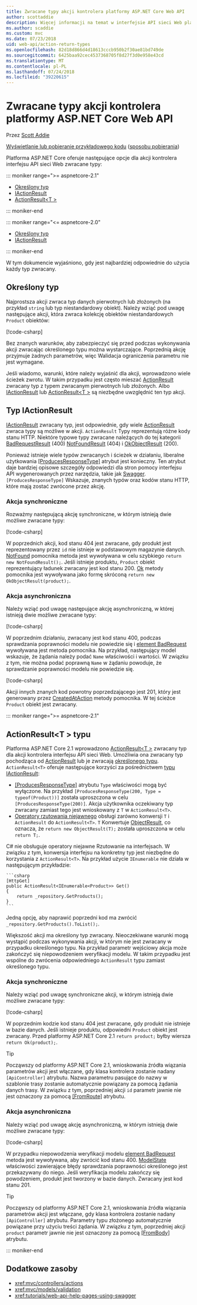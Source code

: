 ```yaml
---
title: Zwracane typy akcji kontrolera platformy ASP.NET Core Web API
author: scottaddie
description: Więcej informacji na temat w interfejsie API sieci Web platformy ASP.NET Core przy użyciu różnych metod zwracane typy akcji kontrolera.
ms.author: scaddie
ms.custom: mvc
ms.date: 07/23/2018
uid: web-api/action-return-types
ms.openlocfilehash: 82d18d866d4d18613cccb950b2f30ae81bd749de
ms.sourcegitcommit: 6425baa92cec4537368705f8d27f3d0e958e43cd
ms.translationtype: MT
ms.contentlocale: pl-PL
ms.lasthandoff: 07/24/2018
ms.locfileid: "39220615"
---
```

# <a name="controller-action-return-types-in-aspnet-core-web-api"></a>Zwracane typy akcji kontrolera platformy ASP.NET Core Web API

Przez [Scott Addie](https://github.com/scottaddie)

[Wyświetlanie lub pobieranie przykładowego kodu](https://github.com/aspnet/Docs/tree/master/aspnetcore/web-api/action-return-types/samples) ([sposobu pobierania](xref:tutorials/index#how-to-download-a-sample))

Platforma ASP.NET Core oferuje następujące opcje dla akcji kontrolera interfejsu API sieci Web zwracane typy:

::: moniker range=">= aspnetcore-2.1"

* [Określony typ](#specific-type)
* [IActionResult](#iactionresult-type)
* [ActionResult\<T >](#actionresultt-type)

::: moniker-end

::: moniker range="<= aspnetcore-2.0"

* [Określony typ](#specific-type)
* [IActionResult](#iactionresult-type)

::: moniker-end

W tym dokumencie wyjaśniono, gdy jest najbardziej odpowiednie do użycia każdy typ zwracany.

## <a name="specific-type"></a>Określony typ

Najprostsza akcji zwraca typ danych pierwotnych lub złożonych (na przykład `string` lub typ niestandardowy obiekt). Należy wziąć pod uwagę następujące akcji, która zwraca kolekcję obiektów niestandardowych `Product` obiektów:

[!code-csharp[](../web-api/action-return-types/samples/WebApiSample.Api.21/Controllers/ProductsController.cs?name=snippet_Get)]

Bez znanych warunków, aby zabezpieczyć się przed podczas wykonywania akcji zwracając określonego typu można wystarczające. Poprzednią akcję przyjmuje żadnych parametrów, więc Walidacja ograniczenia parametru nie jest wymagane.

Jeśli wiadomo, warunki, które należy wyjaśnić dla akcji, wprowadzono wiele ścieżek zwrotu. W takim przypadku jest często mieszać [ActionResult](/dotnet/api/microsoft.aspnetcore.mvc.actionresult) zwracany typ z typem zwracanym pierwotnych lub złożonych. Albo [IActionResult](#iactionresult-type) lub [ActionResult\<T >](#actionresultt-type) są niezbędne uwzględnić ten typ akcji.

## <a name="iactionresult-type"></a>Typ IActionResult

[IActionResult](/dotnet/api/microsoft.aspnetcore.mvc.iactionresult) zwracany typ, jest odpowiednie, gdy wiele [ActionResult](/dotnet/api/microsoft.aspnetcore.mvc.actionresult) zwraca typy są możliwe w akcji. `ActionResult` Typy reprezentują różne kody stanu HTTP. Niektóre typowe typy zwracane należących do tej kategorii [BadRequestResult](/dotnet/api/microsoft.aspnetcore.mvc.badrequestresult) (400) [NotFoundResult](/dotnet/api/microsoft.aspnetcore.mvc.notfoundresult) (404) i [OkObjectResult](/dotnet/api/microsoft.aspnetcore.mvc.okobjectresult) (200).

Ponieważ istnieje wiele typów zwracanych i ścieżek w działaniu, liberalne użytkowania [[ProducesResponseType]](/dotnet/api/microsoft.aspnetcore.mvc.producesresponsetypeattribute.-ctor) atrybut jest konieczny. Ten atrybut daje bardziej opisowe szczegóły odpowiedzi dla stron pomocy interfejsu API wygenerowanych przez narzędzia, takie jak [Swagger](/aspnet/core/tutorials/web-api-help-pages-using-swagger). `[ProducesResponseType]` Wskazuje, znanych typów oraz kodów stanu HTTP, które mają zostać zwrócone przez akcję.

### <a name="synchronous-action"></a>Akcja synchroniczne

Rozważmy następującą akcję synchroniczne, w którym istnieją dwie możliwe zwracane typy:

[!code-csharp[](../web-api/action-return-types/samples/WebApiSample.Api.Pre21/Controllers/ProductsController.cs?name=snippet_GetById&highlight=8,11)]

W poprzednich akcji, kod stanu 404 jest zwracane, gdy produkt jest reprezentowany przez `id` nie istnieje w podstawowym magazynie danych. [NotFound](/dotnet/api/microsoft.aspnetcore.mvc.controllerbase.notfound) pomocnika metoda jest wywoływana w celu szybkiego `return new NotFoundResult();`. Jeśli istnieje produktu, `Product` obiekt reprezentujący ładunek zwracany jest kod stanu 200. [Ok](/dotnet/api/microsoft.aspnetcore.mvc.controllerbase.ok) metody pomocnika jest wywoływana jako formę skróconą `return new OkObjectResult(product);`.

### <a name="asynchronous-action"></a>Akcja asynchroniczna

Należy wziąć pod uwagę następujące akcję asynchroniczną, w której istnieją dwie możliwe zwracane typy:

[!code-csharp[](../web-api/action-return-types/samples/WebApiSample.Api.Pre21/Controllers/ProductsController.cs?name=snippet_CreateAsync&highlight=8,13)]

W poprzednim działaniu, zwracany jest kod stanu 400, podczas sprawdzania poprawności modelu nie powiedzie się i [element BadRequest](/dotnet/api/microsoft.aspnetcore.mvc.controllerbase.badrequest) wywoływana jest metoda pomocnika. Na przykład, następujący model wskazuje, że żądania należy podać `Name` właściwości i wartości. W związku z tym, nie można podać poprawną `Name` w żądaniu powoduje, że sprawdzanie poprawności modelu nie powiedzie się.

[!code-csharp[](../web-api/action-return-types/samples/WebApiSample.DataAccess/Models/Product.cs?name=snippet_ProductClass&highlight=5-6)]

Akcji innych znanych kod powrotny poprzedzającego jest 201, który jest generowany przez [CreatedAtAction](/dotnet/api/microsoft.aspnetcore.mvc.controllerbase.createdataction) metody pomocnika. W tej ścieżce `Product` obiekt jest zwracany.

::: moniker range=">= aspnetcore-2.1"

## <a name="actionresultt-type"></a>ActionResult\<T > typu

Platforma ASP.NET Core 2.1 wprowadzono [ActionResult\<T >](/dotnet/api/microsoft.aspnetcore.mvc.actionresult-1) zwracany typ dla akcji kontrolera interfejsu API sieci Web. Umożliwia ona zwracany typ pochodząca od [ActionResult](/dotnet/api/microsoft.aspnetcore.mvc.actionresult) lub je zwracają [określonego typu](#specific-type). `ActionResult<T>` oferuje następujące korzyści za pośrednictwem [typu IActionResult](#iactionresult-type):

* [[ProducesResponseType]](/dotnet/api/microsoft.aspnetcore.mvc.producesresponsetypeattribute) atrybutu `Type` właściwości mogą być wyłączone. Na przykład `[ProducesResponseType(200, Type = typeof(Product))]` została uproszczona w celu `[ProducesResponseType(200)]`. Akcja użytkownika oczekiwany typ zwracany zamiast tego jest wnioskowany z `T` w `ActionResult<T>`.
* [Operatory rzutowania niejawnego](/dotnet/csharp/language-reference/keywords/implicit) obsługi zarówno konwersji `T` i `ActionResult` do `ActionResult<T>`. `T` Konwertuje [ObjectResult](/dotnet/api/microsoft.aspnetcore.mvc.objectresult), co oznacza, że `return new ObjectResult(T);` została uproszczona w celu `return T;`.

C# nie obsługuje operatory niejawne Rzutowanie na interfejsach. W związku z tym, konwersja interfejsu na konkretny typ jest niezbędne do korzystania z `ActionResult<T>`. Na przykład użycie `IEnumerable` nie działa w następującym przykładzie:

    ```csharp
    [HttpGet]
    public ActionResult<IEnumerable<Product>> Get()
    {
        return _repository.GetProducts();
    }
    ```

Jedną opcję, aby naprawić poprzedni kod ma zwrócić `_repository.GetProducts().ToList();`.

Większość akcji ma określony typ zwracany. Nieoczekiwane warunki mogą wystąpić podczas wykonywania akcji, w którym nie jest zwracany w przypadku określonego typu. Na przykład parametr wejściowy akcja może zakończyć się niepowodzeniem weryfikacji modelu. W takim przypadku jest wspólne do zwrócenia odpowiedniego `ActionResult` typu zamiast określonego typu.

### <a name="synchronous-action"></a>Akcja synchroniczne

Należy wziąć pod uwagę synchroniczne akcji, w którym istnieją dwie możliwe zwracane typy:

[!code-csharp[](../web-api/action-return-types/samples/WebApiSample.Api.21/Controllers/ProductsController.cs?name=snippet_GetById&highlight=8,11)]

W poprzednim kodzie kod stanu 404 jest zwracane, gdy produkt nie istnieje w bazie danych. Jeśli istnieje produktu, odpowiedni `Product` obiekt jest zwracany. Przed platformy ASP.NET Core 2.1 `return product;` byłby wiersza `return Ok(product);`.

> [!TIP]
> Począwszy od platformy ASP.NET Core 2.1, wnioskowania źródła wiązania parametrów akcji jest włączane, gdy klasa kontrolera zostanie nadany `[ApiController]` atrybutu. Nazwa parametru pasujące do nazwy w szablonie trasy zostanie automatycznie powiązany za pomocą żądania danych trasy. W związku z tym, poprzedniej akcji `id` parametr jawnie nie jest oznaczony za pomocą [[FromRoute]](/dotnet/api/microsoft.aspnetcore.mvc.fromrouteattribute) atrybutu.

### <a name="asynchronous-action"></a>Akcja asynchroniczna

Należy wziąć pod uwagę akcję asynchroniczną, w którym istnieją dwie możliwe zwracane typy:

[!code-csharp[](../web-api/action-return-types/samples/WebApiSample.Api.21/Controllers/ProductsController.cs?name=snippet_CreateAsync&highlight=8,13)]

W przypadku niepowodzenia weryfikacji modelu [element BadRequest](/dotnet/api/microsoft.aspnetcore.mvc.controllerbase.badrequest#Microsoft_AspNetCore_Mvc_ControllerBase_BadRequest_Microsoft_AspNetCore_Mvc_ModelBinding_ModelStateDictionary_) metoda jest wywoływana, aby zwrócić kod stanu 400. [ModelState](/dotnet/api/microsoft.aspnetcore.mvc.controllerbase.modelstate) właściwości zawierające błędy sprawdzania poprawności określonego jest przekazywany do niego. Jeśli weryfikacja modelu zakończy się powodzeniem, produkt jest tworzony w bazie danych. Zwracany jest kod stanu 201.

> [!TIP]
> Począwszy od platformy ASP.NET Core 2.1, wnioskowania źródła wiązania parametrów akcji jest włączane, gdy klasa kontrolera zostanie nadany `[ApiController]` atrybutu. Parametry typu złożonego automatycznie powiązane przy użyciu treści żądania. W związku z tym, poprzedniej akcji `product` parametr jawnie nie jest oznaczony za pomocą [[FromBody]](/dotnet/api/microsoft.aspnetcore.mvc.frombodyattribute) atrybutu.

::: moniker-end

## <a name="additional-resources"></a>Dodatkowe zasoby

* <xref:mvc/controllers/actions>
* <xref:mvc/models/validation>
* <xref:tutorials/web-api-help-pages-using-swagger>
